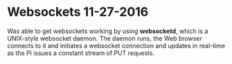 # Websockets 11-27-2016

Was able to get websockets working by using **websocketd**, which is a UNIX-style websocket daemon. The daemon runs, the Web browser connects to it and initiates a websocket connection and updates in real-time as the Pi issues a constant stream of PUT requests.
